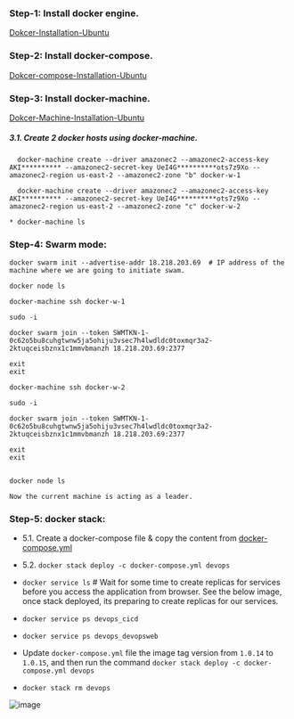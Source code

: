 ### Step-1: Install docker engine.

   [Dokcer-Installation-Ubuntu](https://github.com/DevOpsBasicSetup/Phase-2/blob/master/Docker/DockerEngine/2.1.Dokcer-Installation-Ubuntu.md)

### Step-2: Install docker-compose.

  [Dokcer-compose-Installation-Ubuntu](https://github.com/DevOpsBasicSetup/Phase-2/blob/master/Docker/DockerCompose/Installation-and-example-1.md)

### Step-3: Install docker-machine.

  [Dokcer-Machine-Installation-Ubuntu](https://github.com/DevOpsBasicSetup/Phase-2/blob/master/Docker/DokcerMachine/Installation-and-example.md)

##### 3.1. Create 2 docker hosts using docker-machine.
  
      docker-machine create --driver amazonec2 --amazonec2-access-key AKI********** --amazonec2-secret-key UeI4G**********ots7z9Xo --amazonec2-region us-east-2 --amazonec2-zone "b" docker-w-1

      docker-machine create --driver amazonec2 --amazonec2-access-key AKI********** --amazonec2-secret-key UeI4G**********ots7z9Xo --amazonec2-region us-east-2 --amazonec2-zone "c" docker-w-2

    * docker-machine ls

### Step-4: Swarm mode:


    docker swarm init --advertise-addr 18.218.203.69  # IP address of the machine where we are going to initiate swam.

    docker node ls

    docker-machine ssh docker-w-1

    sudo -i

    docker swarm join --token SWMTKN-1-0c62o5bu8cuhgtwnw5ja5ohiju3vsec7h4lwdldc0toxmqr3a2-2ktuqceisbznx1c1mmvbmanzh 18.218.203.69:2377

    exit
    exit

    docker-machine ssh docker-w-2

    sudo -i

    docker swarm join --token SWMTKN-1-0c62o5bu8cuhgtwnw5ja5ohiju3vsec7h4lwdldc0toxmqr3a2-2ktuqceisbznx1c1mmvbmanzh 18.218.203.69:2377

    exit
    exit


    docker node ls
    
    Now the current machine is acting as a leader.
    

### Step-5: docker stack:

* 5.1. Create a docker-compose file & copy the content from [docker-compose.yml](https://github.com/DevOpsBasicSetup/Phase-2/blob/master/Docker/DockerStacks/docker-compose.yml)

* 5.2. `docker stack deploy -c docker-compose.yml devops`

* `docker service ls`  # Wait for some time to create replicas for services before you access the application from browser. See the below image, once stack deployed, its preparing to create replicas for our services.

* `docker service ps devops_cicd`

* `docker service ps devops_devopsweb`

* Update `docker-compose.yml` file the image tag version from `1.0.14` to `1.0.15`, and then run the command `docker stack deploy -c docker-compose.yml devops`

* `docker stack rm devops`

![image](https://user-images.githubusercontent.com/24622526/44851535-2604a580-ac50-11e8-91fc-6918c3871d32.png)

